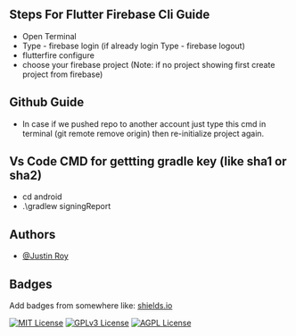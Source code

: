 ## Steps For Flutter Firebase Cli Guide

- Open Terminal
- Type - firebase login (if already login Type - firebase logout)
- flutterfire configure
- choose your firebase project (Note: if no project showing first create project from firebase)
## Github Guide
- In case if we pushed repo to another account just type this cmd in terminal (git remote remove origin) then re-initialize project again.
## Vs Code CMD for gettting gradle key (like sha1 or sha2)
- cd android
- .\gradlew signingReport

## Authors

- [@Justin Roy](https://www.linkedin.com/in/justin-roy-4817551ba/)


## Badges

Add badges from somewhere like: [shields.io](https://shields.io/)

[![MIT License](https://img.shields.io/badge/License-MIT-green.svg)](https://choosealicense.com/licenses/mit/)
[![GPLv3 License](https://img.shields.io/badge/License-GPL%20v3-yellow.svg)](https://opensource.org/licenses/)
[![AGPL License](https://img.shields.io/badge/license-AGPL-blue.svg)](http://www.gnu.org/licenses/agpl-3.0)

